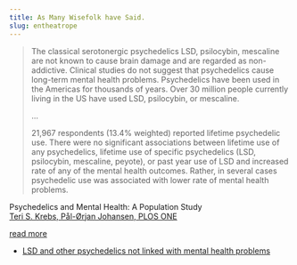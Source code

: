 ```yaml
---
title: As Many Wisefolk have Said.
slug: entheatrope
---
```


> The classical serotonergic psychedelics LSD, psilocybin, mescaline are not known to cause brain damage and are regarded as non-addictive. Clinical studies do not suggest that psychedelics cause long-term mental health problems. Psychedelics have been used in the Americas for thousands of years. Over 30 million people currently living in the US have used LSD, psilocybin, or mescaline.
>
> ...
>
> 21,967 respondents (13.4% weighted) reported lifetime psychedelic use. There were no significant associations between lifetime use of any psychedelics, lifetime use of specific psychedelics (LSD, psilocybin, mescaline, peyote), or past year use of LSD and increased rate of any of the mental health outcomes. Rather, in several cases psychedelic use was associated with lower rate of mental health problems.

<attr>
Psychedelics and Mental Health: A Population Study
<br><a href="http://www.plosone.org/article/info%3Adoi%2F10.1371%2Fjournal.pone.0063972">Teri S. Krebs, Pål-Ørjan Johansen, PLOS ONE</a>
</attr>

<a href="http://www.plosone.org/article/info%3Adoi%2F10.1371%2Fjournal.pone.0063972" className="next">read more</a>

* [LSD and other psychedelics not linked with mental health problems](http://www.eurekalert.org/pub_releases/2013-08/nuos-lao081813.php)
